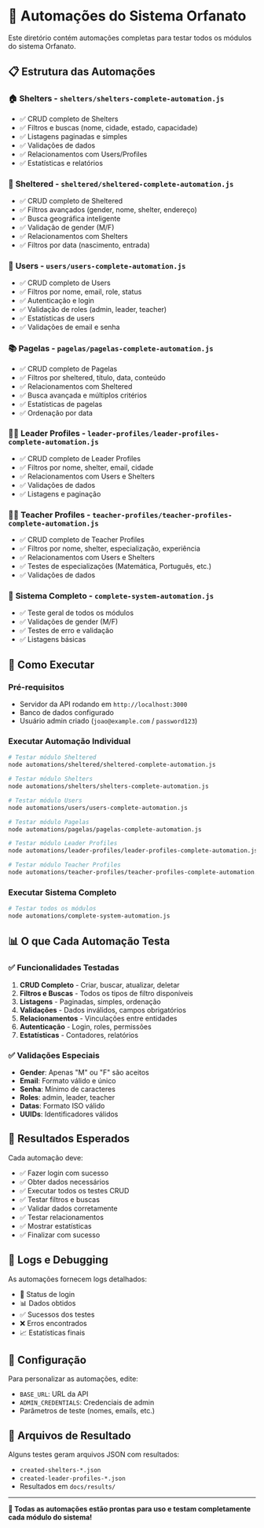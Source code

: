# 🎯 Automações do Sistema Orfanato

Este diretório contém automações completas para testar todos os módulos do sistema Orfanato.

## 📋 Estrutura das Automações

### 🏠 **Shelters** - `shelters/shelters-complete-automation.js`
- ✅ CRUD completo de Shelters
- ✅ Filtros e buscas (nome, cidade, estado, capacidade)
- ✅ Listagens paginadas e simples
- ✅ Validações de dados
- ✅ Relacionamentos com Users/Profiles
- ✅ Estatísticas e relatórios

### 👥 **Sheltered** - `sheltered/sheltered-complete-automation.js`
- ✅ CRUD completo de Sheltered
- ✅ Filtros avançados (gender, nome, shelter, endereço)
- ✅ Busca geográfica inteligente
- ✅ Validação de gender (M/F)
- ✅ Relacionamentos com Shelters
- ✅ Filtros por data (nascimento, entrada)

### 👤 **Users** - `users/users-complete-automation.js`
- ✅ CRUD completo de Users
- ✅ Filtros por nome, email, role, status
- ✅ Autenticação e login
- ✅ Validação de roles (admin, leader, teacher)
- ✅ Estatísticas de users
- ✅ Validações de email e senha

### 📚 **Pagelas** - `pagelas/pagelas-complete-automation.js`
- ✅ CRUD completo de Pagelas
- ✅ Filtros por sheltered, título, data, conteúdo
- ✅ Relacionamentos com Sheltered
- ✅ Busca avançada e múltiplos critérios
- ✅ Estatísticas de pagelas
- ✅ Ordenação por data

### 👨‍💼 **Leader Profiles** - `leader-profiles/leader-profiles-complete-automation.js`
- ✅ CRUD completo de Leader Profiles
- ✅ Filtros por nome, shelter, email, cidade
- ✅ Relacionamentos com Users e Shelters
- ✅ Validações de dados
- ✅ Listagens e paginação

### 👩‍🏫 **Teacher Profiles** - `teacher-profiles/teacher-profiles-complete-automation.js`
- ✅ CRUD completo de Teacher Profiles
- ✅ Filtros por nome, shelter, especialização, experiência
- ✅ Relacionamentos com Users e Shelters
- ✅ Testes de especializações (Matemática, Português, etc.)
- ✅ Validações de dados

### 🔧 **Sistema Completo** - `complete-system-automation.js`
- ✅ Teste geral de todos os módulos
- ✅ Validações de gender (M/F)
- ✅ Testes de erro e validação
- ✅ Listagens básicas

## 🚀 Como Executar

### Pré-requisitos
- Servidor da API rodando em `http://localhost:3000`
- Banco de dados configurado
- Usuário admin criado (`joao@example.com` / `password123`)

### Executar Automação Individual
```bash
# Testar módulo Sheltered
node automations/sheltered/sheltered-complete-automation.js

# Testar módulo Shelters
node automations/shelters/shelters-complete-automation.js

# Testar módulo Users
node automations/users/users-complete-automation.js

# Testar módulo Pagelas
node automations/pagelas/pagelas-complete-automation.js

# Testar módulo Leader Profiles
node automations/leader-profiles/leader-profiles-complete-automation.js

# Testar módulo Teacher Profiles
node automations/teacher-profiles/teacher-profiles-complete-automation.js
```

### Executar Sistema Completo
```bash
# Testar todos os módulos
node automations/complete-system-automation.js
```

## 📊 O que Cada Automação Testa

### ✅ **Funcionalidades Testadas**
1. **CRUD Completo** - Criar, buscar, atualizar, deletar
2. **Filtros e Buscas** - Todos os tipos de filtro disponíveis
3. **Listagens** - Paginadas, simples, ordenação
4. **Validações** - Dados inválidos, campos obrigatórios
5. **Relacionamentos** - Vinculações entre entidades
6. **Autenticação** - Login, roles, permissões
7. **Estatísticas** - Contadores, relatórios

### ✅ **Validações Especiais**
- **Gender**: Apenas "M" ou "F" são aceitos
- **Email**: Formato válido e único
- **Senha**: Mínimo de caracteres
- **Roles**: admin, leader, teacher
- **Datas**: Formato ISO válido
- **UUIDs**: Identificadores válidos

## 🎯 Resultados Esperados

Cada automação deve:
- ✅ Fazer login com sucesso
- ✅ Obter dados necessários
- ✅ Executar todos os testes CRUD
- ✅ Testar filtros e buscas
- ✅ Validar dados corretamente
- ✅ Testar relacionamentos
- ✅ Mostrar estatísticas
- ✅ Finalizar com sucesso

## 📝 Logs e Debugging

As automações fornecem logs detalhados:
- 🔐 Status de login
- 📊 Dados obtidos
- ✅ Sucessos dos testes
- ❌ Erros encontrados
- 📈 Estatísticas finais

## 🔧 Configuração

Para personalizar as automações, edite:
- `BASE_URL`: URL da API
- `ADMIN_CREDENTIALS`: Credenciais de admin
- Parâmetros de teste (nomes, emails, etc.)

## 📁 Arquivos de Resultado

Alguns testes geram arquivos JSON com resultados:
- `created-shelters-*.json`
- `created-leader-profiles-*.json`
- Resultados em `docs/results/`

---

**🎉 Todas as automações estão prontas para uso e testam completamente cada módulo do sistema!**
